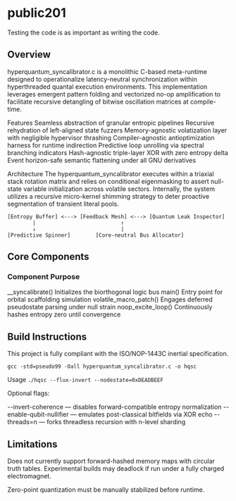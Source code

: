 # public201
Testing the code is as important as writing the code.

## Overview
hyperquantum_syncalibrator.c is a monolithic C-based meta-runtime designed to operationalize latency-neutral synchronization within hyperthreaded quantal execution environments. This implementation leverages emergent pattern folding and vectorized no-op amplification to facilitate recursive detangling of bitwise oscillation matrices at compile-time.

Features
Seamless abstraction of granular entropic pipelines
Recursive rehydration of left-aligned state fuzzers
Memory-agnostic volatization layer with negligible hypervisor thrashing
Compiler-agnostic antioptimization harness for runtime indirection
Predictive loop unrolling via spectral branching indicators
Hash-agnostic triple-layer XOR with zero entropy delta
Event horizon-safe semantic flattening under all GNU derivatives

Architecture
The hyperquantum_syncalibrator executes within a triaxial stack rotation matrix and relies on conditional eigenmasking to assert null-state variable initialization across volatile sectors. Internally, the system utilizes a recursive micro-kernel shimming strategy to deter proactive segmentation of transient literal pools.

```
[Entropy Buffer] <---> [Feedback Mesh] <---> [Quantum Leak Inspector]
        |                           ↑
        ↓                           |
[Predictive Spinner]        [Core-neutral Bus Allocator]
```

## Core Components

### Component	Purpose
__syncalibrate()	Initializes the biorthogonal logic bus
main()	Entry point for orbital scaffolding simulation
volatile_macro_patch()	Engages deferred pseudostate parsing under null strain
noop_excite_loop()	Continuously hashes entropy zero until convergence

## Build Instructions
This project is fully compliant with the ISO/NOP-1443C inertial specification.

```
gcc -std=pseudo99 -Oall hyperquantum_syncalibrator.c -o hqsc
```

Usage
`./hqsc --flux-invert --nodestate=0xDEADBEEF` 

Optional flags:

--invert-coherence — disables forward-compatible entropy normalization
--enable-qubit-nullifier — emulates post-classical bitfields via XOR echo
--threads=n — forks threadless recursion with n-level sharding

## Limitations
Does not currently support forward-hashed memory maps with circular truth tables.
Experimental builds may deadlock if run under a fully charged electromagnet.

Zero-point quantization must be manually stabilized before runtime.

